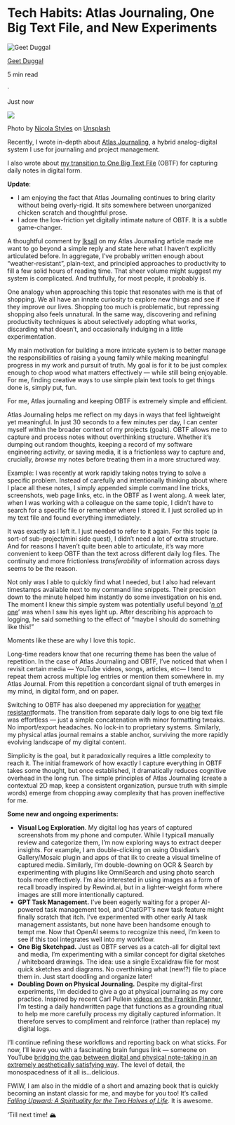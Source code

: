 
# Tech Habits: Atlas Journaling, One Big Text File, and New Experiments

[](https://medium.com/@geetduggal?source=post_page---byline--433ede6c96c0---------------------------------------)

![Geet Duggal](https://miro.medium.com/v2/resize:fill:88:88/0*NUf7cKjbrdEqk8cC.)

[Geet Duggal](https://medium.com/@geetduggal?source=post_page---byline--433ede6c96c0---------------------------------------)

5 min read

·

Just now

![](https://miro.medium.com/v2/resize:fit:1400/0*c2gCow3HnpqXgSTM)

Photo by  [Nicola Styles](https://unsplash.com/@nicolastyles?utm_source=medium&utm_medium=referral)  on  [Unsplash](https://unsplash.com/?utm_source=medium&utm_medium=referral)

Recently, I wrote in-depth about  [Atlas Journaling](https://medium.com/@geetduggal/atlas-journaling-a-unified-approach-for-seeing-the-big-picture-and-acting-with-focus-78804f26f5ab), a hybrid analog-digital system I use for journaling and project management.

I also wrote about  [my transition to One Big Text File](https://medium.com/@geetduggal/27672f999949)  (OBTF) for capturing daily notes in digital form.

**Update**:

-   I am enjoying the fact that Atlas Journaling continues to bring clarity without being overly-rigid. It sits somewhere between unorganized chicken scratch and thoughtful prose.
-   I adore the low-friction yet digitally intimate nature of OBTF. It is a subtle game-changer.

A thoughtful comment by  [Iksall](https://medium.com/@Iskall)  on my Atlas Journaling article made me want to go beyond a simple reply and state here what I haven’t explicitly articulated before. In aggregate, I’ve probably written enough about “weather-resistant”, plain-text, and principled approaches to productivity to fill a few solid hours of reading time. That sheer volume might suggest my system is complicated. And truthfully, for most people, it probably is.

One analogy when approaching this topic that resonates with me is that of shopping. We all have an innate curiosity to explore new things and see if they improve our lives. Shopping too much is problematic, but repressing shopping also feels unnatural. In the same way, discovering and refining productivity techniques is about selectively adopting what works, discarding what doesn’t, and occasionally indulging in a little experimentation.

My main motivation for building a more intricate system is to better manage the responsibilities of raising a young family while making meaningful progress in my work and pursuit of truth. My goal is for it to be just complex enough to chop wood what matters effectively — while still being enjoyable. For me, finding creative ways to use simple plain text tools to get things done is, simply put, fun.

For me, Atlas journaling and keeping OBTF is extremely simple and efficient.

Atlas Journaling helps me reflect on my days in ways that feel lightweight yet meaningful. In just 30 seconds to a few minutes per day, I can center myself within the broader context of my projects (goals). OBTF allows me to capture and process notes without overthinking structure. Whether it’s dumping out random thoughts, keeping a record of my software engineering activity, or saving media, it is a frictionless way to capture and, crucially,  _browse_  my notes before treating them in a more structured way.

Example: I was recently at work rapidly taking notes trying to solve a specific problem. Instead of carefully and intentionally thinking about where I place all these notes, I simply appended simple command line tricks, screenshots, web page links, etc. in the OBTF as I went along. A week later, when I was working with a colleague on the same topic, I didn’t have to search for a specific file or remember where I stored it. I just scrolled up in my text file and found everything immediately.

It was exactly as I left it. I just needed to refer to it again. For this topic (a sort-of sub-project/mini side quest), I didn’t need a lot of extra structure. And for reasons I haven’t quite been able to articulate, it’s way more convenient to keep OBTF than the text across different daily log files. The continuity and more frictionless  _transferability_  of information across days seems to be the reason.

Not only was I able to quickly find what I needed, but I also had relevant timestamps available next to my command line snippets. Their precision down to the minute helped him instantly do some investigation on his end. The moment I knew this simple system was potentially useful beyond ‘[_n_  of one](https://en.wikipedia.org/wiki/N_of_1_trial)’ was when I saw his eyes light up. After describing his approach to logging, he said something to the effect of “maybe I should do something like this!”

Moments like these are why I love this topic.

Long-time readers know that one recurring theme has been the value of repetition. In the case of Atlas Journaling and OBTF, I’ve noticed that when I revisit certain media — YouTube videos, songs, articles, etc— I tend to repeat them across multiple log entries or mention them somewhere in. my Atlas Journal. From this repetition a concordant signal of truth emerges in my mind, in digital form, and on paper.

Switching to OBTF has also deepened my appreciation for  [weather resistant](https://medium.com/@geetduggal/weather-resistant-productivity-2a90c4357068)formats. The transition from separate daily logs to one big text file was effortless — just a simple concatenation with minor formatting tweaks. No import/export headaches. No lock-in to proprietary systems. Similarly, my physical atlas journal remains a stable anchor, surviving the more rapidly evolving landscape of my digital content.

Simplicity is the goal, but it paradoxically requires a little complexity to reach it. The initial framework of how exactly I capture everything in OBTF takes some thought, but once established, it dramatically reduces cognitive overhead in the long run. The simple principles of Atlas Journaling (create a contextual 2D map, keep a consistent organization, pursue truth with simple words) emerge from chopping away complexity that has proven ineffective for me.

**Some new and ongoing experiments:**

-   **Visual Log Exploration**. My digital log has years of captured screenshots from my phone and computer. While I typicall manually review and categorize them, I’m now exploring ways to extract deeper insights. For example, I am double-clicking on using Obsidian’s Gallery/Mosaic plugin and apps of that ilk to create a visual timeline of captured media. Similarly, I’m double-downing on OCR & Search by experimenting with plugins like OmniSearch and using photo search tools more effectively. I’m also interested in using images as a form of recall broadly inspired by Rewind.ai, but in a lighter-weight form where images are still more intentionally captured.
-   **GPT Task Management.** I’ve been eagerly waiting for a proper AI-powered task management tool, and ChatGPT’s new task feature might finally scratch that itch. I’ve experimented with other early AI task management assistants, but none have been handsome enough to tempt me. Now that OpenAI seems to recognize this need, I’m keen to see if this tool integrates well into my workflow.
-   **One Big Sketchpad.** Just as OBTF serves as a catch-all for digital text and media, I’m experimenting with a similar concept for digital sketches / whiteboard drawings. The idea: use a single Excalidraw file for most quick sketches and diagrams. No overthinking what (new!?) file to place them in. Just start doodling and organize later!
-   **Doubling Down on Physical Journaling.** Despite my digital-first experiments, I’m decided to give a go at physical journaling as my core practice. Inspired by recent Carl Pullein  [videos on the Franklin Planner](https://www.youtube.com/watch?v=SRwbTWntXtI), I’m testing a daily handwritten page that functions as a grounding ritual to help me more carefully process my digitally captured information. It therefore serves to compliment and reinforce (rather than replace) my digital logs.

I’ll continue refining these workflows and reporting back on what sticks. For now, I’ll leave you with a fascinating brain fungus link — someone on YouTube  [bridging the gap between digital and physical note-taking in an extremely aesthetically satisfying way](https://www.youtube.com/watch?v=9T9VL8_i1Tg). The level of detail, the monospacedness of it all is…delicious.

FWIW, I am also in the middle of a short and amazing book that is quickly becoming an instant classic for me, and maybe for you too! It’s called  [_Falling Upward: A Spirituality for the Two Halves of Life_](https://www.amazon.com/Falling-Upward-Spirituality-Halves-Life/dp/0470907754)_._ It is awesome.

‘Till next time! 🏔️